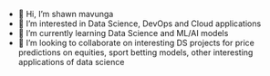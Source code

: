 - 👋 Hi, I’m shawn mavunga
- 👀 I’m interested in Data Science, DevOps and Cloud applications
- 🌱 I’m currently learning Data Science and ML/AI models
- 💞️ I’m looking to collaborate on interesting DS projects for price predictions on equities, sport betting models, other interesting applications of data science

<!---
shawnmavunga/shawnmavunga is a ✨ special ✨ repository because its `README.md` (this file) appears on your GitHub profile.
You can click the Preview link to take a look at your changes.
--->
